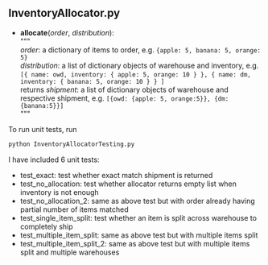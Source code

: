 ## InventoryAllocator.py 
- **allocate**(*order*, *distribution*):  
"""  
*order*: a dictionary of items to order, e.g. `{apple: 5, banana: 5, orange: 5}`  
*distribution*: a list of dictionary objects of warehouse and inventory, 
e.g. `[{ name: owd, inventory: { apple: 5, orange: 10 } }, { name: dm, inventory: { banana: 5, orange: 10 } } ]`  
returns *shipment*: a list of dictionary objects of warehouse and respective shipment,
e.g. `[{owd: {apple: 5, orange:5}}, {dm: {banana:5}}]`  
"""

To run unit tests, run 
```bash
python InventoryAllocatorTesting.py
```
I have included 6 unit tests: 
- test_exact: test whether exact match shipment is returned
- test_no_allocation: test whether allocator returns empty list when inventory is not enough
- test_no_allocation_2: same as above test but with order already having partial number of items matched
- test_single_item_split: test whether an item is split across warehouse to completely ship
- test_multiple_item_split: same as above test but with multiple items split
- test_multiple_item_split_2: same as above test but with multiple items split and multiple warehouses

